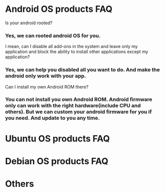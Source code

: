 # Android OS products FAQ 

Is your android rooted? 
### Yes, we can rooted android OS for you.

I mean, can I disable all add-ons in the system and leave only my application and block the ability to install other applications except my application? 
### Yes, we can help you disabled all you want to do. And make the android only work with your app.

Can I install my own Android ROM there?
### You can not install you own Android ROM. Android firmware only can work with the right hardware(include CPU and others). But we can custom your android firmware for you if you need. And update to you any time.

# Ubuntu OS products FAQ

# Debian OS products FAQ

# Others